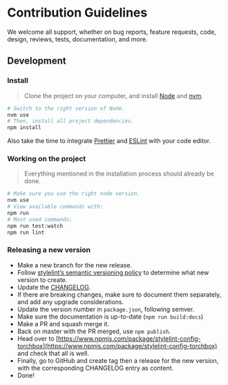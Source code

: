 # Contribution Guidelines

We welcome all support, whether on bug reports, feature requests, code, design, reviews, tests, documentation, and more.

## Development

### Install

> Clone the project on your computer, and install [Node](https://nodejs.org) and [nvm](https://github.com/creationix/nvm).

```sh
# Switch to the right version of Node.
nvm use
# Then, install all project dependencies.
npm install
```

Also take the time to integrate [Prettier](https://prettier.io/) and [ESLint](https://eslint.org/) with your code editor.

### Working on the project

> Everything mentioned in the installation process should already be done.

```sh
# Make sure you use the right node version.
nvm use
# View available commands with:
npm run
# Most used commands:
npm run test:watch
npm run lint
```

### Releasing a new version

- Make a new branch for the new release.
- Follow [stylelint’s semantic versioning policy](https://stylelint.io/about/semantic-versioning) to determine what new version to create.
- Update the [CHANGELOG](CHANGELOG.md).
- If there are breaking changes, make sure to document them separately, and add any upgrade considerations.
- Update the version number in `package.json`, following semver.
- Make sure the documentation is up-to-date (`npm run build:docs`)
- Make a PR and squash merge it.
- Back on master with the PR merged, use `npm publish`.
- Head over to [https://www.npmjs.com/package/stylelint-config-torchbox](https://www.npmjs.com/package/stylelint-config-torchbox) and check that all is well.
- Finally, go to GitHub and create tag then a release for the new version, with the corresponding CHANGELOG entry as content.
- Done!
